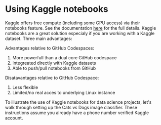 # Using Kaggle notebooks

Kaggle offers free compute (including some GPU access) via their notebooks feature. See the documentation [here](https://www.kaggle.com/docs/notebooks) for the full details. Kaggle notebooks are a great solution especialy if you are working with a Kaggle dataset. Three main advantages:

Advantages relative to GitHub Codespaces:
1. More powerfull than a dual core GitHub codespace
2. Integreated directly with Kaggle datasets
3. Able to push/pull notebooks from GitHub

Disatavantages relative to GitHub Codespace:
1. Less flexible
2. Limited/no real acces to underlying Linux instance

To illustrate the use of Kaggle notebooks for data science projects, let's walk through setting up the Cats vs Dogs image classifier. These instructions assume you already have a phone number verified Kaggle account.
